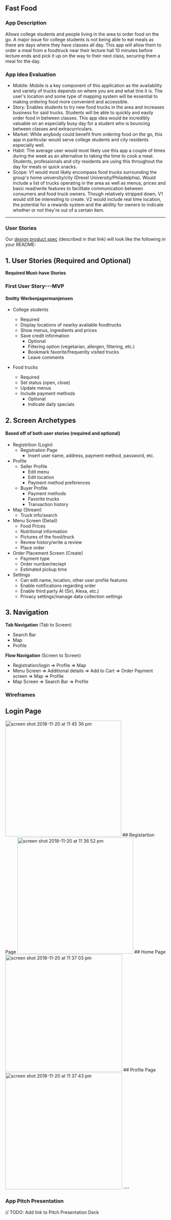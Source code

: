 ## Fast Food

### App Description
Allows college students and people living in the area to order food on the go. A major issue for college students is not being able to eat meals as there are days where they have classes all day. This app will allow them to order a meal from a foodtruck near their lecture hall 10 minutes before lecture ends and pick it up on the way to their next class, securing them a meal for the day.

### App Idea Evaluation
- Mobile: Mobile is a key component of this application as the availability and variety of trucks depends on where you are and what tine it is. The user's location and some type of mapping system will be essential to making ordering food more convenient and accessible.
- Story: Enables students to try new food trucks in the area and increases business for said trucks. Students will be able to quickly and easily order food in between classes. This app idea would be incredibly valuable on an especially busy day for a student who is bouncing between classes and extracurriculars.
- Market: While anybody could benefit from ordering food on the go, this app in particular would serve college students and city residents especially well. 
- Habit: The average user would most likely use this app a couple of times during the week as an alternative to taking the time to cook a meal. Students, professionals and city residents are using this throughout the day for meals or quick snacks.
- Scope: V1 would most likely encompass food trucks surrounding the group's home university/city (Drexel University/Philadelphia). Would include a list of trucks operating in the area as well as menus, prices and basic read/write features to facilitate communication between consumers and food truck owners. Though relatively stripped down, V1 would still be interesting to create. V2 would include real time location, the potential for a rewards system and the abillity for owners to indicate whether or not they're out of a certain item.
---

### User Stories
Our [design product spec](https://hackmd.io/ikczVAYwSQWBTJQNhkpitQ) (described in that link) will look like the following in your README:

## 1. User Stories (Required and Optional)

**Required Must-have Stories**

### First User Story---MVP
 #### Smitty Werbenjagermanjensen
 * College students
     * Required
     * Display locations of nearby available foodtrucks
     * Show menus, ingredients and prices
     * Save credit information
         * Optional
         * Filtering option (vegetarian, allergen, filtering, etc.)
         * Bookmark favorite/frequently visited trucks
         * Leave comments
         
    
 * Food trucks
     * Required
     * Set status (open, close)
     * Update menus
     * Include payment methods
         * Optional
         * Indicate daily specials

## 2. Screen Archetypes
#### Based off of both user stories (required and optional)
 * Registrition (Login)
    * Registration Page
        * Insert user name, address, payment method, password, etc.
 * Profile
    * Seller Profile
        * Edit menu
        * Edit location
        * Payment method preferences
    * Buyer Profile
        * Payment methods
        * Favorite trucks
        * Transaction history
 * Map (Stream)
     * Truck info/search
 * Menu Screen (Detail)
     * Food Prices
     * Nutritional information
     * Pictures of the food/truck
     * Review history/write a review
     * Place order
 * Order Placement Screen (Create)
     * Payment type
     * Order number/reciept
     * Estimated pickup time
 * Settings
     * Can edit name, location, other user profile features
     * Enable notifications regarding order
     * Enable third party AI (Siri, Alexa, etc.)
     * Privacy settings/manage data collection settings
 

## 3. Navigation

**Tab Navigation** (Tab to Screen)
 
 * Search Bar
 * Map
 * Profile

**Flow Navigation** (Screen to Screen)

 * Registration/login
     => Profile
         => Map
 * Menu Screen
     => Additional details
     => Add to Cart
         => Order Payment screen
            => Map
            => Profile
 * Map Screen
    => Search Bar
    => Profile

### Wireframes
## Login Page
<img width="364" alt="screen shot 2018-11-20 at 11 45 36 pm" src="https://user-images.githubusercontent.com/38510665/48819576-a5b98200-ed1e-11e8-8896-eb92008c10c7.png">
## Registartion Page
<img width="364" alt="screen shot 2018-11-20 at 11 36 52 pm" src="https://user-images.githubusercontent.com/38510665/48819685-1a8cbc00-ed1f-11e8-865b-4bc5d4f9c539.png">
## Home Page
<img width="367" alt="screen shot 2018-11-20 at 11 37 03 pm" src="https://user-images.githubusercontent.com/38510665/48819695-28424180-ed1f-11e8-9745-a96a97ac147b.png">
## Profile Page
<img width="367" alt="screen shot 2018-11-20 at 11 37 43 pm" src="https://user-images.githubusercontent.com/38510665/48819706-3e500200-ed1f-11e8-8dfd-cab181acf164.png">
---

### App Pitch Presentation
// TODO: Add link to Pitch Presentation Deck
